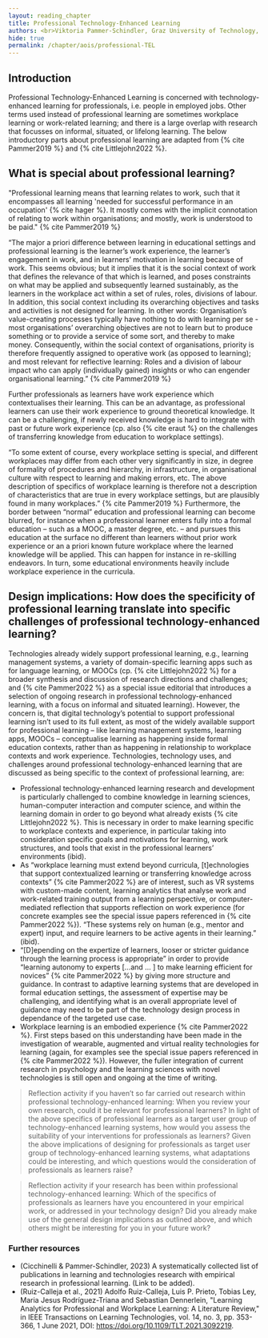 ```yaml
---
layout: reading_chapter 
title: Professional Technology-Enhanced Learning
authors: <br>Viktoria Pammer-Schindler, Graz University of Technology, Austria
hide: true 
permalink: /chapter/aois/professional-TEL
---
```


## Introduction

Professional Technology-Enhanced Learning is concerned with technology-enhanced learning for professionals, i.e. people in employed jobs. Other terms used instead of professional learning are sometimes workplace learning or work-related learning; and there is a large overlap with research that focusses on informal, situated, or lifelong learning. 
The below introductory parts about professional learning are adapted from {% cite Pammer2019 %} and {% cite Littlejohn2022 %}.

## What is special about professional learning?

"Professional learning means that learning relates to work, such that it encompasses all learning 'needed for successful performance in an occupation' {% cite hager %}. It mostly comes with the implicit connotation of relating to work within organisations; and mostly, work is understood to be paid." {% cite Pammer2019 %}

“The major a priori difference between learning in educational settings and professional learning is the learner’s work experience, the learner’s engagement in work, and in learners’ motivation in learning because of work. This seems obvious; but it implies that it is the social context of work that defines the relevance of that which is learned, and poses constraints on what may be applied and subsequently learned sustainably, as the learners in the workplace act within a set of rules, roles, divisions of labour. In addition, this social context including its overarching objectives and tasks and activities is not designed for learning. In other words: Organisation’s value-creating processes typically have nothing to do with learning per se - most organisations’ overarching objectives are not to learn but to produce something or to provide a service of some sort, and thereby to make money. Consequently, within the social context of organisations, priority is therefore frequently assigned to operative work (as opposed to learning); and most relevant for reflective learning: Roles and a division of labour impact who can apply (individually gained) insights or who can engender organisational learning.” {% cite Pammer2019 %}

Further professionals as learners have work experience which contextualises their learning. This can be an advantage, as professional learners can use their work experience to ground theoretical knowledge. It can be a challenging, if newly received knowledge is hard to integrate with past or future work experience (cp. also {% cite eraut %} on the challenges of transferring knowledge from education to workplace settings).

“To some extent of course, every workplace setting is special, and different workplaces may differ from each other very significantly in size, in degree of formality of procedures and hierarchy, in infrastructure, in organisational culture with respect to learning and making errors, etc. The above description of specifics of workplace learning is therefore not a description of characteristics that are true in every workplace settings, but are plausibly found in many workplaces.” {% cite Pammer2019 %}
Furthermore, the border between “normal” education and professional learning can become blurred, for instance when a professional learner enters fully into a formal education – such as a MOOC, a master degree, etc. – and pursues this education at the surface no different than learners without prior work experience or an a priori known future workplace where the learned knowledge will be applied. This can happen for instance in re-skilling endeavors. In turn, some educational environments heavily include workplace experience in the curricula.

## Design implications: How does the specificity of professional learning translate into specific challenges of professional technology-enhanced learning?

Technologies already widely support professional learning, e.g., learning management systems, a variety of domain-specific learning apps such as for language learning, or MOOCs (cp. {% cite Littlejohn2022 %} for a broader synthesis and discussion of research directions and challenges; and {% cite Pammer2022 %} as a special issue editorial that introduces a selection of ongoing research in professional technology-enhanced learning, with a focus on informal and situated learning). However, the concern is, that digital technology’s potential to support professional learning isn’t used to its full extent, as most of the widely available support for professional learning – like learning management systems, learning apps, MOOCs – conceptualise learning as happening inside formal education contexts, rather than as happening in relationship to workplace contexts and work experience.
Technologies, technology uses, and challenges around professional technology-enhanced learning that are discussed as being specific to the context of professional learning, are:

* Professional technology-enhanced learning research and development is particularly challenged to combine knowledge in learning sciences, human-computer interaction and computer science, and within the learning domain in order to go beyond what already exists {% cite Littlejohn2022 %}. This is necessary in order to make learning specific to workplace contexts and experience, in particular taking into consideration specific goals and motivations for learning, work structures, and tools that exist in the professional learners’ environments (ibid).
* As “workplace learning must extend beyond curricula, [t]echnologies that support contextualized learning or transferring knowledge across contexts” {% cite Pammer2022 %} are of interest, such as VR systems with custom-made content, learning analytics that analyse work and work-related training output from a learning perspective, or computer-mediated reflection that supports reflection on work experience (for concrete examples see the special issue papers referenced in {% cite Pammer2022 %}). “These systems rely on human (e.g., mentor and expert) input, and require learners to be active agents in their learning.” (ibid). 
* “[D]epending on the expertize of learners, looser or stricter guidance through the learning process is appropriate” in order to provide “learning autonomy to experts […and … ] to make learning efficient for novices” {% cite Pammer2022 %} by giving more structure and guidance. In contrast to adaptive learning systems that are developed in formal education settings, the assessment of expertise may be challenging, and identifying what is an overall appropriate level of guidance may need to be part of the technology design process in dependance of the targeted use case.
* Workplace learning is an embodied experience {% cite Pammer2022 %}. First steps based on this understanding have been made in the investigation of wearable, augmented and virtual reality technologies for learning (again, for examples see the special issue papers referenced in {% cite Pammer2022 %}). However, the fuller integration of current research in psychology and the learning sciences with novel technologies is still open and ongoing at the time of writing.
 
>Reflection activity if you haven’t so far carried out research within professional technology-enhanced learning: When you review your own research, could it be relevant for professional learners? In light of the above specifics of professional learners as a target user group of technology-enhanced learning systems, how would you assess the suitability of your interventions for professionals as learners? Given the above implications of designing for professionals as target user group of technology-enhanced learning systems, what adaptations could be interesting, and which questions would the consideration of professionals as learners raise?

>Reflection activity if your research has been within professional technology-enhanced learning: Which of the specifics of professionals as learners have you encountered in your empirical work, or addressed in your technology design? Did you already make use of the general design implications as outlined above, and which others might be interesting for you in your future work?


### Further resources
* (Cicchinelli & Pammer-Schindler, 2023) A systematically collected list of publications in learning and technologies research with empirical research in professional learning. (Link to be added).
* (Ruiz-Calleja et al., 2021) Adolfo Ruiz-Calleja, Luis P.  Prieto, Tobias Ley, Maria Jesus Rodríguez-Triana and Sebastian Dennerlein, "Learning Analytics for Professional and Workplace Learning: A Literature Review," in IEEE Transactions on Learning Technologies, vol. 14, no. 3, pp. 353-366, 1 June 2021, DOI: https://doi.org/10.1109/TLT.2021.3092219.

